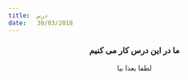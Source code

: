 ```yaml
---
title:  درس
date:   30/03/2018
---
```


### <center>ما در این درس کار می کنیم</center>
<center>لطفا بعدا بیا</center>